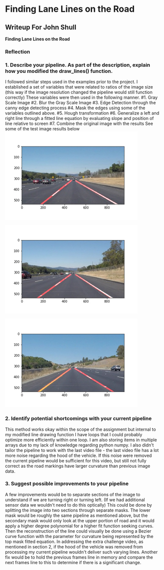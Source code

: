 # **Finding Lane Lines on the Road** 

## Writeup For John Shull
**Finding Lane Lines on the Road**

### Reflection

### 1. Describe your pipeline. As part of the description, explain how you modified the draw_lines() function.
I followed similar steps used in the examples prior to the project.
I established a set of variables that were related to ratios of the image size (this way if the image resolution changed the pipeline would still function correctly)
These variables were then used in the following manner.
#1. Gray Scale Image
#2. Blur the Gray Scale Image
#3. Edge Detection through the canny edge detecting process
#4. Mask the edges using some of the variables outlined above.
#5. Hough transformation
#6. Generalize a left and right line through a fitted line equation by evaluating slope and position of line relative to screen
#7. Combine the original image with the results
See some of the test image results below
![Image1](/test_images_output/modified-solidWhiteCurve.jpg?raw=true "White Curve")

![Image2](/test_images_output/modified-solidWhiteRight.jpg?raw=true "Yellow Curve")

![Image3](/test_images_output/modified-solidYellowCurve.jpg?raw=true "Yellow Curve")
### 2. Identify potential shortcomings with your current pipeline

This method works okay within the scope of the assignment but internal to my modified line drawing function I have loops that I could probably optimize more efficiently within one loop. I am also storing items in multiple arrays due to my lack of knowledge regarding python numpy. I also didn't tailor the pipeline to work with the last video file - the last video file has a lot more noise regarding the hood of the vehicle. If this noise were removed the current pipeline would be sufficient for this video, but still not fully correct as the road markings have larger curvature than previous image data.

### 3. Suggest possible improvements to your pipeline
A few improvements would be to separate sections of the image to understand if we are turning right or turning left. (If we had additional sensor data we wouldn't need to do this optically) This could be done by splitting the image into two sections through separate masks. The lower mask would be roughly the same pipeline as mentioned above, but the secondary mask would only look at the upper portion of road and it would apply a higher degree polynomial for a higher fit function seeking curves. Then the reconstruction of the line could visually be done using a Bezier curve function with the parameter for curvature being represented by the top mask fitted equation. In addressing the extra challenge video, as mentioned in section 2, if the hood of the vehicle was removed from processing my current pipeline wouldn't deliver such varying lines. Another fix would be to hold the previous frames line in memory and compare the next frames line to this to determine if there is a significant change. 
